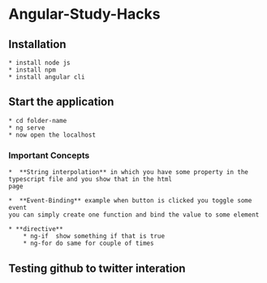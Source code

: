 # Angular-Study-Hacks


## Installation

	* install node js
	* install npm
	* install angular cli

## Start the application
	* cd folder-name
	* ng serve
	* now open the localhost

### Important Concepts

	*  **String interpolation** in which you have some property in the typescript file and you show that in the html
	page

	*  **Event-Binding** example when button is clicked you toggle some event
	you can simply create one function and bind the value to some element

	* **directive** 
		* ng-if  show something if that is true 
		* ng-for do same for couple of times




## Testing github to twitter interation
